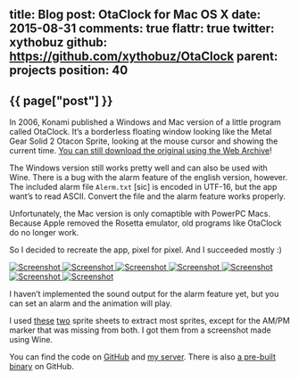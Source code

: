 title: Blog
post: OtaClock for Mac OS X
date: 2015-08-31
comments: true
flattr: true
twitter: xythobuz
github: https://github.com/xythobuz/OtaClock
parent: projects
position: 40
---

## {{ page["post"] }}
<!--%
from datetime import datetime
date = datetime.strptime(page["date"], "%Y-%m-%d").strftime("%B %d, %Y")
print "*Posted at %s.*" % date
%-->

In 2006, Konami published a Windows and Mac version of a little program called OtaClock. It’s a borderless floating window looking like the Metal Gear Solid 2 Otacon Sprite, looking at the mouse cursor and showing the current time. [You can still download the original using the Web Archive](https://web.archive.org/web/20150130201810/http://www.konami.jp/kojima_pro/english/dl/item_ota.html)!

The Windows version still works pretty well and can also be used with Wine. There is a bug with the alarm feature of the english version, however. The included alarm file `Alerm.txt` [sic] is encoded in UTF-16, but the app want’s to read ASCII. Convert the file and the alarm feature works properly.

Unfortunately, the Mac version is only comaptible with PowerPC Macs. Because Apple removed the Rosetta emulator, old programs like OtaClock do no longer work.

So I decided to recreate the app, pixel for pixel. And I succeeded mostly :)

<div class="yoxview">
    <a href="img/otaclock1.png" class="thumbnail">
        <img src="img/otaclock1.png" alt="Screenshot" title="Military Time, Date, Alarm">
    </a>
    <a href="img/otaclock2.png" class="thumbnail">
        <img src="img/otaclock2.png" alt="Screenshot" title="Normal Time, Date, Alarm">
    </a>
    <a href="img/otaclock3.png" class="thumbnail">
        <img src="img/otaclock3.png" alt="Screenshot" title="Military Time only">
    </a>
    <a href="img/otaclock4.png" class="thumbnail">
        <img src="img/otaclock4.png" alt="Screenshot" title="Settings">
    </a>
    <a href="img/otaclock5.png" class="thumbnail">
        <img src="img/otaclock5.png" alt="Screenshot" title="Sizes">
    </a>
    <a href="img/otaclock6.png" class="thumbnail">
        <img src="img/otaclock6.png" alt="Screenshot" title="Alarm Time">
    </a>
    <a href="img/otaclock7.png" class="thumbnail">
        <img src="img/otaclock7.png" alt="Screenshot" title="Alarm Settings (unimplemented)">
    </a>
</div>

I haven’t implemented the sound output for the alarm feature yet, but you can set an alarm and the animation will play.

I used [these](http://www.spriters-resource.com/playstation_2/mgs2/sheet/6789/) [two](http://spritedatabase.net/file/455) sprite sheets to extract most sprites, except for the AM/PM marker that was missing from both. I got them from a screenshot made using Wine.

You can find the code on [GitHub](https://github.com/xythobuz/OtaClock) and [my server](http://xythobuz.de/git/otaclock). There is also [a pre-built binary](https://github.com/xythobuz/OtaClock/releases) on GitHub.

